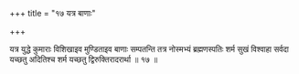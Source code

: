 +++
title = "१७ यत्र बाणाः"

+++

यत्र युद्धे कुमाराः विशिखाइव मुण्डिताइव बाणाः सम्पतन्ति तत्र नोस्मभ्यं ब्रह्मणस्पतिः शर्म सुखं विश्वाहा सर्वदा यच्छतु अदितिश्च शर्म यच्छतु द्विरुक्तिरादरार्था ॥ १७ ॥